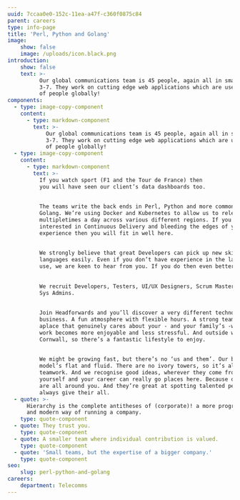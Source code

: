 ```yaml
---
uuid: 7ccaa0e0-152c-11ea-a47f-c360f0875c84
parent: careers
type: info-page
title: 'Perl, Python and Golang'
image:
    show: false
    image: /uploads/icon.black.png
introduction:
    show: false
    text: >-
          Our global communications team is 45 people, again all in small teams of
          3-7. They work on cutting edge web applications which are used by millions
          of people globally!
components:
  - type: image-copy-component
    content:
      - type: markdown-component
        text: >-
            Our global communications team is 45 people, again all in small teams of
            3-7. They work on cutting edge web applications which are used by millions
            of people globally!
  - type: image-copy-component
    content:
      - type: markdown-component
        text: >-
          If you watch sport (F1 and the Tour de France) then
          you will have seen our client’s data dashboards too.
    
    
          The teams write the back ends in Perl, Python and more commonly now,
          Golang. We’re using Docker and Kubernetes to allow us to release
          multipletimes a day across various different regions. If you are
          interested in Continuous Delivery and bleeding the edges of your
          experience then you will fit in well here.
    
    
          We strongly believe that great Developers can pick up new skills and
          languages easily. Even if you don’t have experience in the languages we
          use, we are keen to hear from you. If you do then even better!
    
    
          We recruit Developers, Testers, UI/UX Designers, Scrum Masters, BA’s and
          Sys Admins.
           
           
          Join Headforwards and you’ll discover a very different technology
          business. A fun atmosphere with flexible hours. A strong team spirit. And
          aplace that genuinely cares about your - and your family’s -well-being. So
          work becomes more enjoyable and less stressful. And outside work, you’rein
          Cornwall, so there’s a fantastic lifestyle to enjoy.
    
    
          We might be growing fast, but there’s no ‘us and them’. Our business
          model’s flat and fluid. There are no ivory towers, so it’s all about
          teamwork. And we recognise good ideas, wherever they come from. So, prove
          yourself and your career can really go places here. Because our leaders
          are all around you. And they’re great at spotting talented people who
          always give their all.
  - quote: >-
      Hierarchy is the complete antitheses of (corporate)! a more progressive
      and modern way of running a company.
    type: quote-component
  - quote: They trust you.
    type: quote-component
  - quote: A smaller team where individual contribution is valued.
    type: quote-component
  - quote: 'Small teams, but the expertise of a bigger company.'
    type: quote-component
seo:
    slug: perl-python-and-golang
careers:
    department: Telecomms
---
```


